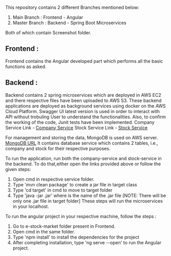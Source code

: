 This repository contains 2 different Branches mentioned below:
1. Main Branch : Frontend - Angular
2. Master Branch : Backend - Spring Boot Microservices

Both of which contain Screenshot folder. 

## Frontend :
Frontend contains the Angular developed part which performs all the basic functions as asked.


## Backend :
Backend contains 2 spring microservices which are deployed in AWS EC2 and there respective files have been uploaded to AWS S3. These backend applications are deployed as background services using docker on the AWS Cloud Platform.
Swagger UI latest version is used in order to interact with API without trobuling User to understand the functionalities. Also, to confirm the working of the code, Junit tests have been implemented.
Company Service Link - [Company Service](http://ec2-54-70-192-121.us-west-2.compute.amazonaws.com:8080/swagger-ui/)
Stock Service Link - [Stock Service](http://ec2-54-149-179-209.us-west-2.compute.amazonaws.com:8080/swagger-ui/)

For management and storing the data, MongoDB is used on AWS server.
[MongoDB URL](mongodb://ec2-54-70-192-121.us-west-2.compute.amazonaws.com:27017/)
It contains database service which contains 2 tables, i.e., company and stock for their respective purposes.

To run the application, run both the company-service and stock-service in the backend. To do that,either open the links provided above or follow the given steps:
1. Open cmd in respective service folder.
2. Type 'mvn clean package' to create a jar file in target class
3. Type 'cd target' in cmd to move to target folder
4. Type 'java -jar <filename>.jar' where <filename> is the name of the .jar file [NOTE: There will be only one .jar file in target folder]
These steps will run the microservices in your localhost. 


To run the angular project in your respective machine, follow the steps :
1. Go to e-stock-market folder present in Frontend.
2. Open cmd in the same folder.
3. Type 'npm install' to install the dependencies for the project
4. After completing installation, type 'ng serve --open' to run the Angular project.

